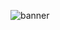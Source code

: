 ![banner](https://bannermd.airopi.dev/banner?title=PassphraseGen&repo=BananeChocolat/PassphraseGen)
